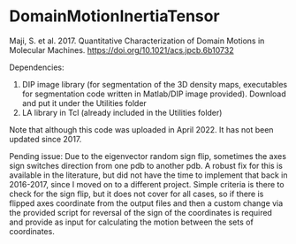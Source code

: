 # DomainMotionInertiaTensor
Maji, S. et al. 2017. Quantitative Characterization of Domain Motions in Molecular Machines. 
https://doi.org/10.1021/acs.jpcb.6b10732

Dependencies:
1. DIP image library (for segmentation of the 3D density maps, executables for segmentation code written in Matlab/DIP image provided). Download and put it under the Utilities folder
2. LA library in Tcl (already included in the Utilities folder) 

Note that although this code was uploaded in April 2022. It has not been updated since 2017.

Pending issue:  Due to the eigenvector random sign flip, sometimes the axes sign switches direction from one pdb to another pdb. A robust fix for this is available in the literature, but did not have the time to implement that back in 2016-2017, since I moved on to a different project.
Simple criteria is there to check for the sign flip, but it does not cover for all cases, so if there is flipped axes coordinate from the output files and then a custom change via the provided script for reversal of the sign of the coordinates is required and provide as input for calculating the motion between the sets of coordinates.
